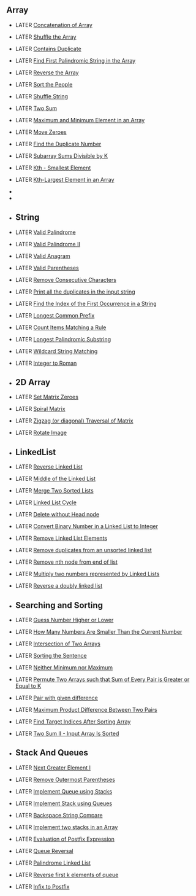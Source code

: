 ## Array
- LATER [Concatenation of Array](https://leetcode.com/problems/concatenation-of-array/)
- LATER [Shuffle the Array](https://leetcode.com/problems/shuffle-the-array/)
- LATER [Contains Duplicate](https://leetcode.com/problems/contains-duplicate/)
- LATER [Find First Palindromic String in the Array](https://leetcode.com/problems/find-first-palindromic-string-in-the-array/)
- LATER [Reverse the Array](https://www.geeksforgeeks.org/write-a-program-to-reverse-an-array-or-string/)
- LATER [Sort the People](https://leetcode.com/problems/sort-the-people/)
- LATER [Shuffle String](https://leetcode.com/problems/shuffle-string/)
- LATER [Two Sum](https://leetcode.com/problems/two-sum/)
- LATER [Maximum and Minimum Element in an Array](https://www.geeksforgeeks.org/maximum-and-minimum-in-an-array/)
- LATER [Move Zeroes](https://leetcode.com/problems/move-zeroes/)
- LATER [Find the Duplicate Number](https://leetcode.com/problems/find-the-duplicate-number/)
- LATER [Subarray Sums Divisible by K](https://leetcode.com/problems/subarray-sums-divisible-by-k/)
- LATER [Kth - Smallest Element](https://practice.geeksforgeeks.org/problems/kth-smallest-element5635/1)
- LATER [Kth-Largest Element in an Array](https://leetcode.com/problems/kth-largest-element-in-an-array/)
-
-
- ## String
- LATER [Valid Palindrome](https://leetcode.com/problems/valid-palindrome/)
- LATER [Valid Palindrome II](https://leetcode.com/problems/valid-palindrome-ii/)
- LATER [Valid Anagram](https://leetcode.com/problems/valid-anagram/)
- LATER [Valid Parentheses](https://leetcode.com/problems/valid-parentheses/)
- LATER [Remove Consecutive Characters](https://practice.geeksforgeeks.org/problems/consecutive-elements2306/1)
- LATER [Print all the duplicates in the input string](https://www.geeksforgeeks.org/print-all-the-duplicates-in-the-input-string/)
- LATER [Find the Index of the First Occurrence in a String](https://leetcode.com/problems/find-the-index-of-the-first-occurrence-in-a-string/)
- LATER [Longest Common Prefix](https://leetcode.com/problems/longest-common-prefix/)
- LATER [Count Items Matching a Rule](https://leetcode.com/problems/count-items-matching-a-rule/)
- LATER [Longest Palindromic Substring](https://leetcode.com/problems/longest-palindromic-substring/)
- LATER [Wildcard String Matching](https://practice.geeksforgeeks.org/problems/wildcard-string-matching1126/1)
- LATER [Integer to Roman](https://leetcode.com/problems/integer-to-roman/)

- ## 2D Array
- LATER [Set Matrix Zeroes](https://leetcode.com/problems/set-matrix-zeroes/)
- LATER [Spiral Matrix](https://leetcode.com/problems/spiral-matrix/)
- LATER [Zigzag (or diagonal) Traversal of Matrix](https://www.geeksforgeeks.org/zigzag-or-diagonal-traversal-of-matrix/)
- LATER [Rotate Image](https://leetcode.com/problems/rotate-image/)

- ## LinkedList
- LATER [Reverse Linked List](https://leetcode.com/problems/reverse-linked-list/)
- LATER [Middle of the Linked List](https://leetcode.com/problems/middle-of-the-linked-list/)
- LATER [Merge Two Sorted Lists](https://leetcode.com/problems/merge-two-sorted-lists/)
- LATER [Linked List Cycle](https://leetcode.com/problems/linked-list-cycle/)
- LATER [Delete without Head node](https://www.geeksforgeeks.org/given-only-a-pointer-to-a-node-to-be-deleted-in-a-singly-linked-list-how-do-you-delete-it/)
- LATER [Convert Binary Number in a Linked List to Integer](https://leetcode.com/problems/convert-binary-number-in-a-linked-list-to-integer/)
- LATER [Remove Linked List Elements](https://leetcode.com/problems/remove-linked-list-elements/)
- LATER [Remove duplicates from an unsorted linked list](https://www.geeksforgeeks.org/remove-duplicates-from-an-unsorted-linked-list/)
- LATER [Remove nth node from end of list](https://leetcode.com/problems/remove-nth-node-from-end-of-list/)
- LATER [Multiply two numbers represented by Linked Lists](https://www.geeksforgeeks.org/multiply-two-numbers-represented-linked-lists/)
- LATER [Reverse a doubly linked list](https://practice.geeksforgeeks.org/problems/reverse-a-doubly-linked-list/1)

- ## Searching and Sorting
- LATER [Guess Number Higher or Lower](https://leetcode.com/problems/guess-number-higher-or-lower/)
- LATER [How Many Numbers Are Smaller Than the Current Number](https://leetcode.com/problems/how-many-numbers-are-smaller-than-the-current-number/)
- LATER [Intersection of Two Arrays](https://leetcode.com/problems/intersection-of-two-arrays/)
- LATER [Sorting the Sentence](https://leetcode.com/problems/sorting-the-sentence/)
- LATER [Neither Minimum nor Maximum](https://leetcode.com/problems/neither-minimum-nor-maximum/)
- LATER [Permute Two Arrays such that Sum of Every Pair is Greater or Equal to K](https://www.geeksforgeeks.org/permute-two-arrays-sum-every-pair-greater-equal-k/)
- LATER [Pair with given difference](https://www.geeksforgeeks.org/find-a-pair-with-the-given-difference/)
- LATER [Maximum Product Difference Between Two Pairs](https://leetcode.com/problems/maximum-product-difference-between-two-pairs/)
- LATER [Find Target Indices After Sorting Array](https://leetcode.com/problems/find-target-indices-after-sorting-array/)
- LATER [Two Sum II - Input Array Is Sorted](https://leetcode.com/problems/two-sum-ii-input-array-is-sorted/)



- ## Stack And Queues
- LATER [Next Greater Element I](https://leetcode.com/problems/next-greater-element-i/)
- LATER [Remove Outermost Parentheses](https://leetcode.com/problems/remove-outermost-parentheses/)
- LATER [Implement Queue using Stacks](https://leetcode.com/problems/implement-queue-using-stacks/)
- LATER [Implement Stack using Queues](https://leetcode.com/problems/implement-stack-using-queues/)
- LATER [Backspace String Compare](https://leetcode.com/problems/backspace-string-compare/)
- LATER [Implement two stacks in an Array](https://www.geeksforgeeks.org/implement-two-stacks-in-an-array/)
- LATER [Evaluation of Postfix Expression](https://www.geeksforgeeks.org/stack-set-4-evaluation-postfix-expression/)
- LATER [Queue Reversal](https://practice.geeksforgeeks.org/problems/queue-reversal/1)
- LATER [Palindrome Linked List](https://leetcode.com/problems/palindrome-linked-list/)
- LATER [Reverse first k elements of queue](https://practice.geeksforgeeks.org/problems/reverse-first-k-elements-of-queue/1)
- LATER [Infix to Postfix](https://www.geeksforgeeks.org/stack-set-2-infix-to-postfix/)